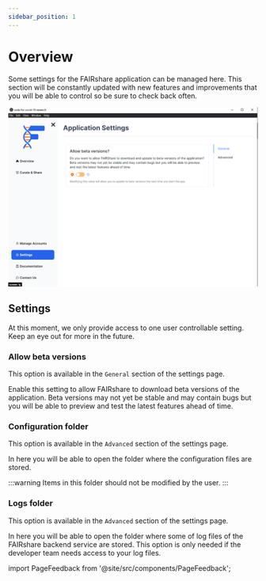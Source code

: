 ```yaml
---
sidebar_position: 1
---
```


# Overview

Some settings for the FAIRshare application can be managed here. This section will be constantly updated with new features and improvements that you will be able to control so be sure to check back often.

![](./images/overview.png)

## Settings

At this moment, we only provide access to one user controllable setting. Keep an eye out for more in the future.

### Allow beta versions

This option is available in the `General` section of the settings page.

Enable this setting to allow FAIRshare to download beta versions of the application. Beta versions may not yet be stable and may contain bugs but you will be able to preview and test the latest features ahead of time.

### Configuration folder

This option is available in the `Advanced` section of the settings page.

In here you will be able to open the folder where the configuration files are stored.

:::warning
Items in this folder should not be modified by the user.
:::

### Logs folder

This option is available in the `Advanced` section of the settings page.

In here you will be able to open the folder where some of log files of the FAIRshare backend service are stored. This option is only needed if the developer team needs access to your log files.

import PageFeedback from '@site/src/components/PageFeedback';

<PageFeedback />
